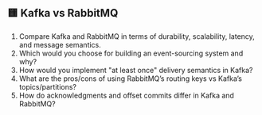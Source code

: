 ## 🟨 Kafka vs RabbitMQ

1. Compare Kafka and RabbitMQ in terms of durability, scalability, latency, and message semantics.
2. Which would you choose for building an event-sourcing system and why?
3. How would you implement "at least once" delivery semantics in Kafka?
4. What are the pros/cons of using RabbitMQ’s routing keys vs Kafka’s topics/partitions?
5. How do acknowledgments and offset commits differ in Kafka and RabbitMQ?